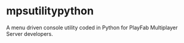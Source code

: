 # mpsutilitypython
A menu driven console utility coded in Python for PlayFab Multiplayer Server developers.
